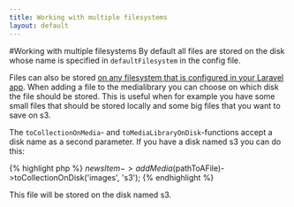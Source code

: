 ```yaml
---
title: Working with multiple filesystems
layout: default
---
```


#Working with multiple filesystems
By default all files are stored on the disk whose name is specified in `defaultFilesystem` in the
config file. 

Files can also be stored [on any filesystem that is configured in your Laravel app](http://laravel.com/docs/5.0/filesystem#configuration).
When adding a file to the medialibrary you can choose on which disk the file should be stored. 
This is useful when for example you have some small files that should be stored locally and 
some big files that you want to save on s3.

The `toCollectionOnMedia`- and `toMediaLibraryOnDisk`-functions accept a disk name as a 
second parameter. If you have a disk named s3 you can do this:

{% highlight php %}
$newsItem->addMedia($pathToAFile)->toCollectionOnDisk('images', 's3');
{% endhighlight %}

This file will be stored on the disk named s3.
